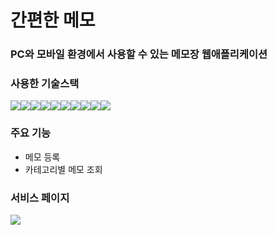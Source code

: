 # 간편한 메모

### PC와 모바일 환경에서 사용할 수 있는 메모장 웹애플리케이션

### 사용한 기술스택

<div style="display:flex">
<img src="https://img.shields.io/badge/pwa-5A0FC8?style=flat-squre&logo=PWA&logoColor=white">
<img src="https://img.shields.io/badge/javascript-F7DF1E?style=flat-squre&logo=JavaScript&logoColor=black">
<img src="https://img.shields.io/badge/typescript-3178C6?style=flat-squre&logo=typescript&logoColor=white">
<img src="https://img.shields.io/badge/firebase-FF4154?style=flat-squre&logo=firebase&logoColor=white">
<img src="https://img.shields.io/badge/reactquery-FFCA28?style=flat-squre&logo=reactquery&logoColor=white">
<img src="https://img.shields.io/badge/react-61DAFB?style=flat-squre&logo=React&logoColor=black">
<img src="https://img.shields.io/badge/html-E34F26?style=flat-squre&logo=HTML5&logoColor=black">
<img src="https://img.shields.io/badge/css-1572B6?style=flat-squre&logo=CSS3&logoColor=black">
<img src="https://img.shields.io/badge/nodejs-339933?style=flat-squre&logo=Node.js&logoColor=black">
<img src="https://img.shields.io/badge/GitHub-181717?style=flat-squre&logo=Github&logoColor=white">
</div>


### 주요 기능

- 메모 등록
- 카테고리별 메모 조회

### 서비스 페이지
<a href="https://memorganized.vercel.app/" target="_blank"><img src="https://img.shields.io/badge/간편한 메모-0A0A0A?style=for-the-badge&logo=dev.to&logoColor=white"></a>
